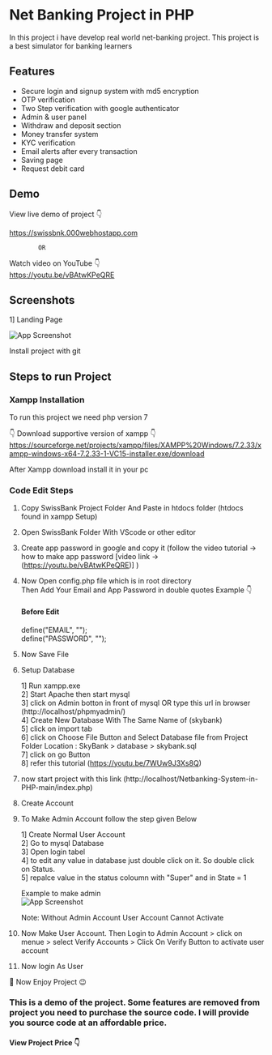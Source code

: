 
# Net Banking Project in PHP

In this project i have develop real world net-banking project. This project is a best simulator for banking learners

## Features

- Secure login and signup system with md5 encryption
- OTP verification 
- Two Step verification with google authenticator
- Admin & user panel
- Withdraw and deposit section
- Money transfer system
- KYC verification
- Email alerts after every transaction
- Saving page
- Request debit card 

## Demo

View live demo of project 👇

https://swissbnk.000webhostapp.com  
            
            OR 
Watch video on YouTube 👇   
https://youtu.be/vBAtwKPeQRE
## Screenshots
1] Landing Page

![App Screenshot](https://snz04pap001files.storage.live.com/y4mcbB45J1Cfo_gbycBtEd1ROyyiBkCcvGtauG4jEl73Im7MNK0YUN8mOq0D7_QYSIdmvB24I1dlv5aC7N9GA3QAVuknEy-tGJbXaJhKK6wt0PzGK8HGPqOX7jRbannujpzmiiKXpA9O3ETaUWm9fPWDjSHMLx23WrYGhCER4WljnObUl3BpPaJdFVgFEFbl_1yI3vxb6tROZKhX89pXH_xIRpcK7wQ4x1Sveerp3NGMRU?encodeFailures=1&width=1280&height=641)



Install project with git

## Steps to run Project 

### Xampp Installation
To run this project we need php version 7  

👇 Download supportive version of xampp 👇  
https://sourceforge.net/projects/xampp/files/XAMPP%20Windows/7.2.33/xampp-windows-x64-7.2.33-1-VC15-installer.exe/download

After Xampp download install it in your pc

### Code Edit Steps  
1. Copy SwissBank Project Folder And Paste in htdocs folder (htdocs found in xampp Setup)  
2. Open SwissBank Folder With VScode or other editor   
3. Create app password in google and copy it (follow the video tutorial -> how to make app password [video link ->(https://youtu.be/vBAtwKPeQRE)] )  
4. Now Open config.php file which is in root directory     
    Then Add Your Email and App Password in double quotes
    Example 👇
    #### Before Edit
    define("EMAIL", "");  
    define("PASSWORD", "");

  
   

5. Now Save File

 
6. Setup Database  

    1] Run xampp.exe  
    2] Start Apache then start mysql  
    3] click on Admin botton in front of mysql OR  type this url in browser (http://localhost/phpmyadmin/)  
    4] Create New Database With The Same Name of (skybank)  
    5] click on import tab  
    6] click on Choose File Button and Select Database file from Project Folder Location : SkyBank > database > skybank.sql  
    7] click on go Button  
    8] refer this tutorial (https://youtu.be/7WUw9J3Xs8Q)  


7. now start project with this link (http://localhost/Netbanking-System-in-PHP-main/index.php)  
8. Create Account  
9. To Make Admin Account follow the step given Below  

    1] Create Normal User Account  
    2] Go to mysql Database   
    3] Open login tabel  
    4] to edit any value in database just double click on it. So double click on Status.  
    5] repalce value in the status coloumn with "Super" and in State = 1   

    Example to make admin  
    ![App Screenshot](https://raw.githubusercontent.com/digambar2002/image-hosting/main/dsfile.jpg)

    Note: Without Admin Account User Account Cannot Activate  

10. Now Make User Account. Then Login to Admin Account > click on menue > select Verify Accounts > Click On Verify Button to activate user account
11. Now login As User    

🎉 Now Enjoy Project 😉  

### This is a demo of the project. Some features are removed from project you need to purchase the source code. I will provide you source code at an affordable price. 
#### View Project Price 👇
